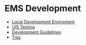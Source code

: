 # EMS Development

- [Local Development Enviroment](LocalDevEnvVsocde.md)
- [UI5 Testing](ui5/Testing.md)
- [Development Guidelines](Guidelines.md)
- [Tips](ui5/tips/SAPUI5.md)
